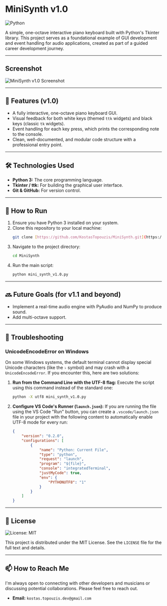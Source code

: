 # MiniSynth v1.0

![Python](https://img.shields.io/badge/Python-3776AB?style=for-the-badge&logo=python&logoColor=white)

A simple, one-octave interactive piano keyboard built with Python's Tkinter library. This project serves as a foundational example of GUI development and event handling for audio applications, created as part of a guided career development journey.

---
## Screenshot

![MiniSynth v1.0 Screenshot](MiniSynth/docs/images/mini_synth_v1.0.gif)

---
## 🎹 Features (v1.0)

* A fully interactive, one-octave piano keyboard GUI.
* Visual feedback for both white keys (themed `ttk` widgets) and black keys (classic `tk` widgets).
* Event handling for each key press, which prints the corresponding note to the console.
* Clean, well-documented, and modular code structure with a professional entry point.

---
## 🛠️ Technologies Used

* **Python 3:** The core programming language.
* **Tkinter / ttk:** For building the graphical user interface.
* **Git & GitHub:** For version control.

---
## 🚀 How to Run

1.  Ensure you have Python 3 installed on your system.
2.  Clone this repository to your local machine:
    ```bash
    git clone [https://github.com/KostasTopouzis/MiniSynth.git](https://github.com/KostasTopouzis/MiniSynth.git)
    ```
3.  Navigate to the project directory:
    ```bash
    cd MiniSynth
    ```
4.  Run the main script:
    ```bash
    python mini_synth_v1.0.py
    ```

---
## 🔜 Future Goals (for v1.1 and beyond)

* Implement a real-time audio engine with PyAudio and NumPy to produce sound.
* Add multi-octave support.

---
## 🐛 Troubleshooting

### UnicodeEncodeError on Windows

On some Windows systems, the default terminal cannot display special Unicode characters (like the `♭` symbol) and may crash with a `UnicodeEncodeError`. If you encounter this, here are two solutions:

1.  **Run from the Command Line with the UTF-8 flag:**
    Execute the script using this command instead of the standard one:
    ```bash
    python -X utf8 mini_synth_v1.0.py
    ```

2.  **Configure VS Code's Runner (`launch.json`):**
    If you are running the file using the VS Code "Run" button, you can create a `.vscode/launch.json` file in your project with the following content to automatically enable UTF-8 mode for every run:
    ```json
    {
        "version": "0.2.0",
        "configurations": [
            {
                "name": "Python: Current File",
                "type": "python",
                "request": "launch",
                "program": "${file}",
                "console": "integratedTerminal",
                "justMyCode": true,
                "env": {
                    "PYTHONUTF8": "1"
                }
            }
        ]
    }
    ```

---
## 📝 License

![License: MIT](https://img.shields.io/badge/License-MIT-yellow.svg)

This project is distributed under the MIT License. See the `LICENSE` file for the full text and details.

---
## 📫 How to Reach Me

I'm always open to connecting with other developers and musicians or discussing potential collaborations. Please feel free to reach out.

* **Email:** `kostas.topouzis.dev@gmail.com`
